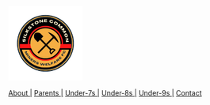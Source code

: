 <img src="silkstone common fc logo.png" 
     alt="logo"
     width="150" 
     height="150" />

<a href="https://scmwfc.co.uk/about-us">About |</a>
<a href="https://scmwfc.co.uk/parent-info">Parents |</a>
<a href="https://scmwfc.co.uk/under-7s">Under-7s |</a>
<a href="https://scmwfc.co.uk/under-8s">Under-8s |</a>
<a href="https://scmwfc.co.uk/under-9s">Under-9s |</a>
<a href="https://scmwfc.co.uk/contact-us">Contact</a>
